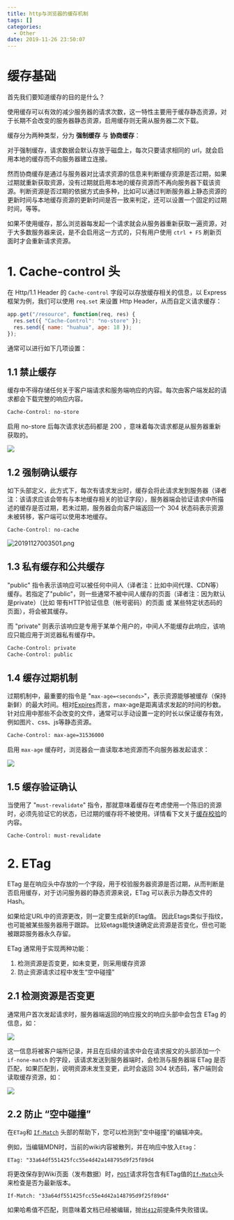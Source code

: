 ```yaml
---
title: http与浏览器的缓存机制
tags: []
categories:
  - Other
date: 2019-11-26 23:50:07
---
```


# 缓存基础

首先我们要知道缓存的目的是什么？

使用缓存可以有效的减少服务器的请求次数，这一特性主要用于缓存静态资源，对于长期不会改变的服务器静态资源，启用缓存则无需从服务器二次下载。

缓存分为两种类型，分为 **强制缓存** 与 **协商缓存**：

对于强制缓存，请求数据会默认存放于磁盘上，每次只要请求相同的 url，就会启用本地的缓存而不向服务器建立连接。

然而协商缓存是通过与服务器对比请求资源的信息来判断缓存资源是否过期，如果过期就重新获取资源，没有过期就启用本地的缓存资源而不再向服务器下载该资源。判断资源是否过期的依据方式由多种，比如可以通过判断服务器上静态资源的更新时间与本地缓存资源的更新时间是否一致来判定，还可以设置一个固定的过期时间，等等。

如果不使用缓存，那么浏览器每发起一个请求就会从服务器重新获取一遍资源，对于大多数服务器来说，是不会启用这一方式的，只有用户使用 `ctrl + F5` 刷新页面时才会重新请求资源。


# 1. Cache-control 头

在 Http/1.1 Header 的 `Cache-control` 字段可以存放缓存相关的信息，以 Express 框架为例，我们可以使用 `req.set` 来设置 Http Header，从而自定义请求缓存：

```js
app.get("/resource", function(req, res) {
  res.set({ "Cache-Control": "no-store" });
  res.send({ name: "huahua", age: 18 });
});
```

通常可以进行如下几项设置：

## 1.1 禁止缓存

缓存中不得存储任何关于客户端请求和服务端响应的内容。每次由客户端发起的请求都会下载完整的响应内容。

```html
Cache-Control: no-store
```

启用 no-store 后每次请求状态码都是 200 ，意味着每次请求都是从服务器重新获取的。

![](https://i.loli.net/2019/11/27/t8GiJYRX9anbdrC.png)

## 1.2 强制确认缓存

如下头部定义，此方式下，每次有请求发出时，缓存会将此请求发到服务器（译者注：该请求应该会带有与本地缓存相关的验证字段），服务器端会验证请求中所描述的缓存是否过期，若未过期，服务器会向客户端返回一个 304 状态码表示资源未被转移，客户端可以使用本地缓存。

```html
Cache-Control: no-cache
```

![20191127003501.png](https://i.loli.net/2019/11/27/jicZeKFHkGhCYaJ.png)

## 1.3 私有缓存和公共缓存

"public" 指令表示该响应可以被任何中间人（译者注：比如中间代理、CDN等）缓存。若指定了"public"，则一些通常不被中间人缓存的页面（译者注：因为默认是private）（比如 带有HTTP验证信息（帐号密码）的页面 或 某些特定状态码的页面），将会被其缓存。

而 "private" 则表示该响应是专用于某单个用户的，中间人不能缓存此响应，该响应只能应用于浏览器私有缓存中。

```html
Cache-Control: private
Cache-Control: public
```

## 1.4 缓存过期机制

过期机制中，最重要的指令是 "`max-age=<seconds>`"，表示资源能够被缓存（保持新鲜）的最大时间。相对[Expires](https://developer.mozilla.org/zh-CN/docs/Web/HTTP/Headers/Expires)而言，max\-age是距离请求发起的时间的秒数。针对应用中那些不会改变的文件，通常可以手动设置一定的时长以保证缓存有效，例如图片、css、js等静态资源。

```html
Cache-Control: max-age=31536000
```

启用 `max-age` 缓存时，浏览器会一直读取本地资源而不向服务器发起请求：

![](https://i.loli.net/2019/11/27/VjtNYor2aZ7GwDn.png)

## 1.5 缓存验证确认

当使用了 "`must-revalidate`" 指令，那就意味着缓存在考虑使用一个陈旧的资源时，必须先验证它的状态，已过期的缓存将不被使用。详情看下文关于[缓存校验](https://developer.mozilla.org/zh-CN/docs/Web/HTTP/Caching_FAQ#Cache_validation)的内容。

```html
Cache-Control: must-revalidate
```

# 2. ETag

ETag 是在响应头中存放的一个字段，用于校验服务器资源是否过期，从而判断是否启用缓存，对于访问服务器的静态资源来说，ETag 可以表示为静态文件的 Hash。

如果给定URL中的资源更改，则一定要生成新的Etag值。 因此Etags类似于指纹，也可能被某些服务器用于跟踪。 比较etags能快速确定此资源是否变化，但也可能被跟踪服务器永久存留。

ETag 通常用于实现两种功能：

1. 检测资源是否变更，如未变更，则采用缓存资源
2. 防止资源请求过程中发生“空中碰撞”

## 2.1 检测资源是否变更

通常用户首次发起请求时，服务器端返回的响应报文的响应头部中会包含 ETag 的信息，如：

![](https://i.loli.net/2021/06/21/ScHltx59j6kAXyn.png)

这一信息将被客户端所记录，并且在后续的请求中会在请求报文的头部添加一个 `if-none-match` 的字段，该请求发送到服务器端时，会检测与服务器端 ETag 是否匹配，如果匹配到，说明资源未发生变更，此时会返回 304 状态码，客户端则会读取缓存资源，如：

![](https://i.loli.net/2021/06/21/4YDweO9yNboTFQ3.png)

## 2.2 防止 “空中碰撞”

在`ETag`和 [`If-Match`](https://developer.mozilla.org/zh-CN/docs/Web/HTTP/Headers/If-Match) 头部的帮助下，您可以检测到"空中碰撞"的编辑冲突。

例如，当编辑MDN时，当前的wiki内容被散列，并在响应中放入`Etag`：

```
ETag: "33a64df551425fcc55e4d42a148795d9f25f89d4
```

将更改保存到Wiki页面（发布数据）时，[`POST`](https://developer.mozilla.org/zh-CN/docs/Web/HTTP/Methods/POST)请求将包含有ETag值的[`If-Match`](https://developer.mozilla.org/zh-CN/docs/Web/HTTP/Headers/If-Match)头来检查是否为最新版本。

```
If-Match: "33a64df551425fcc55e4d42a148795d9f25f89d4"
```

如果哈希值不匹配，则意味着文档已经被编辑，抛出[`412`](https://developer.mozilla.org/zh-CN/docs/Web/HTTP/Status/412)前提条件失败错误。